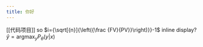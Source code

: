 ```yaml
---
title: 你好
---
```


[[代码项目]]
so $i={\sqrt[{n}]{\left({\frac {FV}{PV}}\right)}}-1$ inline display?
$\hat{y}=\mathrm{argmax}_{y}P_{\theta}({y}|x)$  



